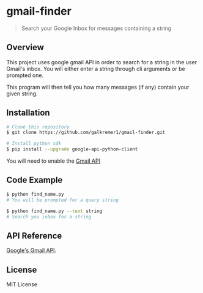 # gmail-finder
> Search your Google Inbox for messages containing a string

## Overview

This project uses google gmail API in order to search for a string in the user Gmail's inbox.
You will either enter a string through cli arguments or be prompted one.

This program will then tell you how many messages (if any) contain your given string.

## Installation

```sh
# Clone this repository
$ git clone https://github.com/galkremer1/gmail-finder.git

# Install python sdk
$ pip install --upgrade google-api-python-client
```

You will need to enable the [Gmail API](https://developers.google.com/gmail/api/quickstart/python#step_1_enable_the_api_name)

## Code Example
```sh
$ python find_name.py
# You will be prompted for a query string

$ python find_name.py --text string
# Search you inbox for a string
```

## API Reference

[Google's Gmail API](https://developers.google.com/gmail/api/quickstart/python).

## License

MIT License
